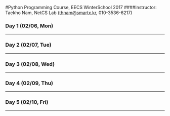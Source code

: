 #Python Programming Course, EECS WinterSchool 2017
####Instructor: Taekho Nam, NetCS Lab (thnam@smartx.kr, 010-3536-6217)

### Day 1 (02/06, Mon)
- - -
### Day 2 (02/07, Tue)
- - -
### Day 3 (02/08, Wed)
- - -
### Day 4 (02/09, Thu)
- - -
### Day 5 (02/10, Fri)
- - -
